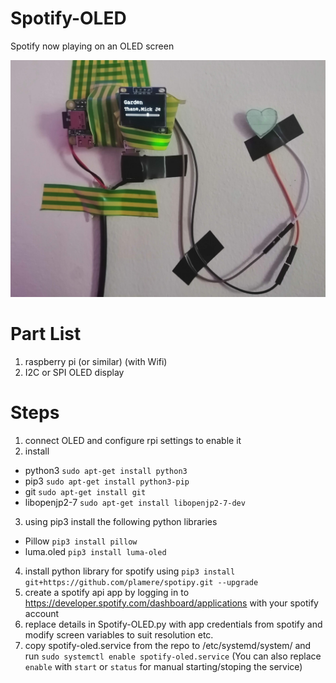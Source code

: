 # Spotify-OLED
Spotify now playing on an OLED screen

![alt text](https://github.com/alhockly/Spotify-OLED/blob/master/Servingsuggestion.jpg?raw=true)

# Part List
1. raspberry pi (or similar) (with Wifi)
2. I2C or SPI OLED display

# Steps
1. connect OLED and configure rpi settings to enable it
2. install 
  - python3 `sudo apt-get install python3`
  - pip3 `sudo apt-get install python3-pip`
  - git `sudo apt-get install git`
  - libopenjp2-7 `sudo apt-get install libopenjp2-7-dev`
3. using pip3 install the following python libraries
  - Pillow `pip3 install pillow`
  - luma.oled `pip3 install luma-oled`
4. install python library for spotify using `pip3 install git+https://github.com/plamere/spotipy.git --upgrade`
5. create a spotify api app by logging in to https://developer.spotify.com/dashboard/applications with your spotify account
6. replace details in Spotify-OLED.py with app credentials from spotify and modify screen variables to suit resolution etc.
7. copy spotify-oled.service from the repo to /etc/systemd/system/ and run `sudo systemctl enable spotify-oled.service` (You can also replace `enable` with `start` or `status` for manual starting/stoping the service)


